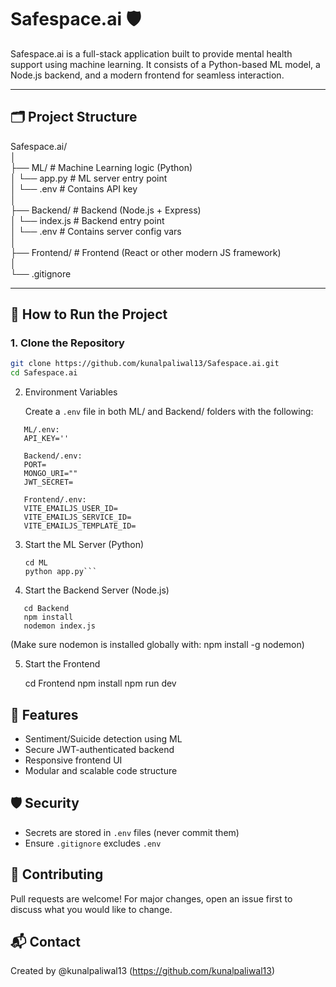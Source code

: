 # Safespace.ai 🛡️

Safespace.ai is a full-stack application built to provide mental health support using machine learning. It consists of a Python-based ML model, a Node.js backend, and a modern frontend for seamless interaction.

---

## 🗂️ Project Structure
Safespace.ai/<br>
│<br>
├── ML/ # Machine Learning logic (Python)<br>
│ └── app.py # ML server entry point<br>
│ └── .env # Contains API key<br>
│<br>
├── Backend/ # Backend (Node.js + Express)<br>
│ └── index.js # Backend entry point<br>
│ └── .env # Contains server config vars<br>
│<br>
├── Frontend/ # Frontend (React or other modern JS framework)<br>
│<br>
└── .gitignore<br>

---

## 🚀 How to Run the Project

### 1. Clone the Repository
```bash
git clone https://github.com/kunalpaliwal13/Safespace.ai.git
cd Safespace.ai
```
2. Environment Variables

   Create a `.env` file in both ML/ and Backend/ folders with the following:
```
   ML/.env:
   API_KEY=''
```
```
   Backend/.env:
   PORT=
   MONGO_URI=""
   JWT_SECRET=
```
```
   Frontend/.env:
   VITE_EMAILJS_USER_ID=
   VITE_EMAILJS_SERVICE_ID=
   VITE_EMAILJS_TEMPLATE_ID=
```

3. Start the ML Server (Python)

   ```
   cd ML
   python app.py```

4. Start the Backend Server (Node.js)
```
   cd Backend
   npm install
   nodemon index.js
```
   (Make sure nodemon is installed globally with: npm install -g nodemon)

5. Start the Frontend

   cd Frontend
   npm install
   npm run dev

## 🧠 Features

- Sentiment/Suicide detection using ML
- Secure JWT-authenticated backend
- Responsive frontend UI
- Modular and scalable code structure

## 🛡️ Security

- Secrets are stored in `.env` files (never commit them)
- Ensure `.gitignore` excludes `.env`

## 🤝 Contributing

Pull requests are welcome! For major changes, open an issue first to discuss what you would like to change.

## 📬 Contact

Created by @kunalpaliwal13 (https://github.com/kunalpaliwal13)
